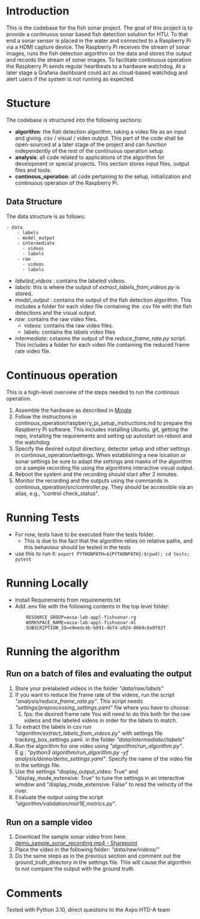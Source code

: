 # Introduction 
This is the codebase for the fish sonar project. The goal of this project is to provide a continuous 
sonar based fish detection solution for HTU. To that end a sonar sensor is placed in the water and connected to a 
Raspberry Pi via a HDMI capture device. The Raspberry Pi receives the stream of sonar images, runs 
the fish detection algorithm on the data and stores the output and records the stream of sonar images. To 
facilitate continuous operation the Raspberry Pi sends regular heartbeats to a hardware watchdog. At a later stage a 
Grafana dashboard could act as cloud-based watchdog and alert users if the system is not running as expected.

# Stucture
The codebase is structured into the following sections:
- **algorithm**: the fish detection algorithm, taking a video file as an input and giving .csv / visual / video 
  output. This part of the code shall be open-sourced at a later stage of the project and can function independently 
  of the rest of the continuous operation setup.
- **analysis**: all code related to applications of the algorithm for development or special 
  projects. This section stores input files, output files and tools.
- **continous_operation**: all code pertaining to the setup, initialization and continuous operation of the 
  Raspberry Pi.

## Data Structure
The data structure is as follows:

    - data
        - labels
        - model_output
        - intermediate
          - videos
          - labels
        - raw
          - videos
          - labels 



- *labeled_videos* : contains the labeled videos.
- *labels*: this is where the output of *extract_labels_from_videos.py* is stored.
- *model_output* : contains the output of the fish detection algorithm. This includes a folder for each video file 
    containing the .csv file with the fish detections and the visual output.
- *raw*: contains the raw video files.
  - videos: contains the raw video files.
  - labels: contains the labels video files
- *intermediate*: cotaions the output of the *reduce_frame_rate.py* script. This includes a folder for each video file 
    containing the reduced frame rate video file.

# Continuous operation
This is a high-level overview of the steps needed to run the continous operation.
1. Assemble the hardware as described in [Mingle](https://mingle.axpo.com/display/HTD/System+Overview) 
2. Follow the instructions in continous_operation/raspberry_pi_setup_instructions.md to prepare the Raspberry Pi 
   software. This includes installing Ubuntu, git, getting the repo, installing the requirements and setting up 
   autostart on reboot and the watchdog.
3. Specify the desired output directory, detector setup and other settings in continous_operation/settings. When 
   establishing a new location or sonar settings be sure to adapt the settings and masks of the algorithm on a 
   sample recording file using the algorithms interactive visual output.
4. Reboot the system and the recording should start after 2 minutes. 
5. Monitor the recording and the outputs using the commands in continous_operation/src/controller.py. They should be 
   accessible via an alias, e.g., "control check_status". 

# Running Tests
- For now, tests have to be executed from the tests folder.
  - This is due to the fact that the algorithm relies on relative paths, and this behaviour should be tested in the tests
- use this to run it: ```export PYTHONPATH=${PYTHONPATH}:$(pwd); cd tests; pytest```

# Running Locally
- Install Requirements from requirements.txt
- Add .env file with the following contents in the top level folder:
    ```
        RESOURCE_GROUP=axsa-lab-appl-fishsonar-rg
        WORKSPACE_NAME=axsa-lab-appl-fishsonar-ml
        SUBSCRIPTION_ID=e9eedc4b-b891-4bf4-a924-06b9c6e0f02f
  ```


# Running the algorithm

## Run on a batch of files and evaluating the output

1. Store your prelabeled videos in the folder _"data/raw/labels"_
2. If you want to reduce the frame rate of the videos, run the script _"analysis/reduce_frame_rate.py"_. This script needs _"settings/preprocessing_settings.yaml"_ file where you have to choose:
   1. fps: the desired frame rate
   You will need to do this both for the raw videos and the labeled videos in order for the labels to match.
3. To extract the labels in csv run _"algorithm/extract_labels_from_videos.py"_ with settings file tracking_box_settings.yaml.
   in the folder _"data/intermediate//labels"_
4. Run the algorithm for one video using _"algorithm/run_algorithm.py"_. E.g.: _"python3 algorithm/run_algorithm.py -yf 
   analysis/demo/demo_settings.yaml"_. Specify the name of the video file in the settings file. 
5. Use the settings "display_output_video: True" and "display_mode_extensive: True" to tune the settings in an 
   interactive window and "display_mode_extensive: False" to read the velocity of the river. 
6. Evaluate the output using the script _"algorithm/validation/mot16_metrics.py"_.


## Run on a sample video
1. Download the sample sonar video from here: [demo_sample_sonar_recording.mp4 - Sharepoint](https://axpogrp.sharepoint.com/:v:/s/DEPTHTD-A/ESdKpDEWDEBDqYR6KVFZ0D8BJrxKcDi6F8JaenjD0YhWWw?e=5jNCLF) 
2. Place the video in the following folder: _"data/raw/videos/"_
3. Do the same steps as in the previous section and comment out the ground_truth_directory in the settings file. This will cause the algorithm to not compare the output with the ground truth.

# Comments
Tested with Python 3.10, 
direct questions to the Axpo HTD-A team 